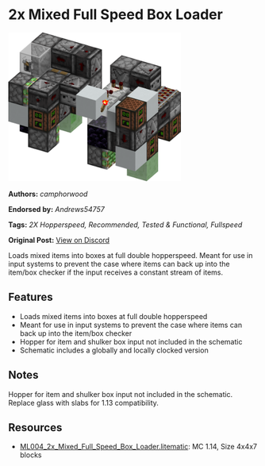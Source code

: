 # 2x Mixed Full Speed Box Loader
<img alt="2x_Mixed_Full_Speed_Box_Loader.png" src="images/2x_Mixed_Full_Speed_Box_Loader.png?raw=1" height="300px">

**Authors:** *camphorwood*

**Endorsed by:** *Andrews54757*

**Tags:** *2X Hopperspeed, Recommended, Tested & Functional, Fullspeed*

**Original Post:** [View on Discord](https://discord.com/channels/1375556143186837695/1388177600735875183)

Loads mixed items into boxes at full double hopperspeed. Meant for use in input systems to prevent the case where items can back up into the item/box checker if the input receives a constant stream of items.

## Features
- Loads mixed items into boxes at full double hopperspeed
- Meant for use in input systems to prevent the case where items can back up into the item/box checker
- Hopper for item and shulker box input not included in the schematic
- Schematic includes a globally and locally clocked version

## Notes
Hopper for item and shulker box input not included in the schematic. Replace glass with slabs for 1.13 compatibility.

## Resources
- [ML004_2x_Mixed_Full_Speed_Box_Loader.litematic](attachments/ML004_2x_Mixed_Full_Speed_Box_Loader.litematic): MC 1.14, Size 4x4x7 blocks
